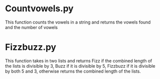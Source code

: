 # Countvowels.py
This function counts the vowels in a string and returns the vowels found and the number of vowels

# Fizzbuzz.py
This function takes in two lists and returns Fizz if the combined length of the lists is divisible by 3, Buzz if it is divisible by 5, Fizzbuzz if it is divisible by both 5 and 3, otherwise returns the combined length of the lists.